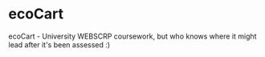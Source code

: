 ecoCart
=======

ecoCart - University WEBSCRP coursework, but who knows where it might lead after it's been assessed :)